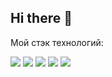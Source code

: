 ## Hi there 👋

Мой стэк технологий:

<img src="https://img.shields.io/badge/Python-1E90FF?style=for-the-badge&logo=python&logoColor=FFFF00"/> <img src="https://img.shields.io/badge/jupyter-FFFFFF?style=for-the-badge&logo=jupyter&logoColor=FFA500"/>
<img src="https://img.shields.io/badge/postgresql-1E90FF?style=for-the-badge&logo=postgresql&logoColor=0000CD"/>
<img src="https://img.shields.io/badge/sqlalchemy-FFFFFF?style=for-the-badge&logo=sqlalchemy&logoColor=D71F00"/>
<img src="https://img.shields.io/badge/НИЯУ МИФИ-000000?style=for-the-badge&logo=adidas&logoColor=FFFFFF"/>



<!--
**BaTOOsay/BaTOOsay** is a ✨ _special_ ✨ repository because its `README.md` (this file) appears on your GitHub profile.

Here are some ideas to get you started:

- 🔭 I’m currently working on ...
- 🌱 I’m currently learning ...
- 👯 I’m looking to collaborate on ...
- 🤔 I’m looking for help with ...
- 💬 Ask me about ...
- 📫 How to reach me: ...
- 😄 Pronouns: ...
- ⚡ Fun fact: ...
-->
